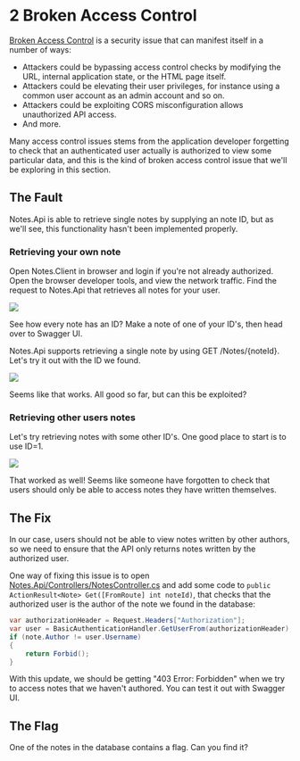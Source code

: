 2 Broken Access Control
=======================
[Broken Access Control](https://owasp.org/www-project-top-ten/OWASP_Top_Ten_2017/Top_10-2017_A5-Broken_Access_Control) is a security issue that can manifest itself in a number of ways:
* Attackers could be bypassing access control checks by modifying the URL, internal application state, or the HTML page itself.
* Attackers could be elevating their user privileges, for instance using a common user account as an admin account and so on.
* Attackers could be exploiting CORS misconfiguration allows unauthorized API access.
* And more.

Many access control issues stems from the application developer forgetting to check that an authenticated user actually is authorized to view some particular data, and this is the kind of broken access control issue that we'll be exploring in this section.

The Fault
---------
Notes.Api is able to retrieve single notes by supplying an note ID, but as we'll see, this functionality hasn't been implemented properly.

### Retrieving your own note
Open Notes.Client in browser and login if you're not already authorized. Open the browser developer tools, and view the network traffic. Find the request to Notes.Api that retrieves all notes for your user.

![](../Images/broken-access-devtools.png)

See how every note has an ID? Make a note of one of your ID's, then head over to Swagger UI.

Notes.Api supports retrieving a single note by using GET /Notes/{noteId}. Let's try it out with the ID we found.

![](../Images/broken-access-own-note.png)

Seems like that works. All good so far, but can this be exploited?

### Retrieving other users notes
Let's try retrieving notes with some other ID's. One good place to start is to use ID=1.

![](../Images/broken-access-other-note.png)

That worked as well! Seems like someone have forgotten to check that users should only be able to access notes they have written themselves.

The Fix
-------
In our case, users should not be able to view notes written by other authors, so we need to ensure that the API only returns notes written by the authorized user.

One way of fixing this issue is to open [Notes.Api/Controllers/NotesController.cs](../Notes.Api/Controllers/NotesController.cs) and add some code to `public ActionResult<Note> Get([FromRoute] int noteId)`, that checks that the authorized user is the author of the note we found in the database:

```csharp
var authorizationHeader = Request.Headers["Authorization"];
var user = BasicAuthenticationHandler.GetUserFrom(authorizationHeader);
if (note.Author != user.Username)
{
    return Forbid();
}
```

With this update, we should be getting "403 Error: Forbidden" when we try to access notes that we haven't authored. You can test it out with Swagger UI.

The Flag
--------
One of the notes in the database contains a flag. Can you find it?
